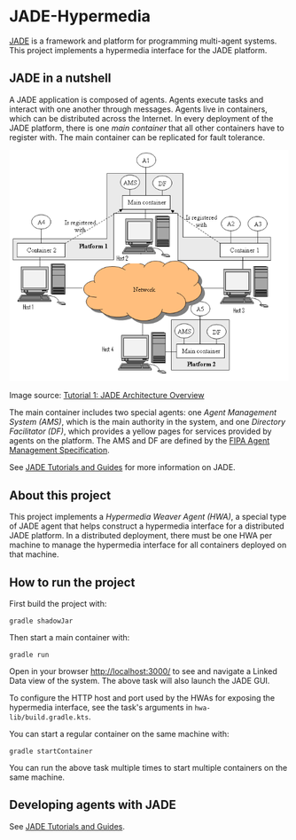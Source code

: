 # JADE-Hypermedia

[JADE](http://jade.tilab.com/) is a framework and platform for programming multi-agent systems. This
project implements a hypermedia interface for the JADE platform.

## JADE in a nutshell

A JADE application is composed of agents. Agents execute tasks and interact with one another through
messages. Agents live in containers, which can be distributed across the Internet. In every deployment
of the JADE platform, there is one *main container* that all other containers have to register with.
The main container can be replicated for fault tolerance.

![JADE Architecture Overview](hypermedia-weaver-agent/src/main/resources/jade-architecture.png)

Image source: [Tutorial 1: JADE Architecture Overview](https://jade.tilab.com/documentation/tutorials-guides/jade-administration-tutorial/architecture-overview/)

The main container includes two special agents: one *Agent Management System (AMS)*, which is the main
authority in the system, and one *Directory Facilitator (DF)*, which provides a yellow pages for services
provided by agents on the platform. The AMS and DF are defined by the [FIPA Agent Management
Specification](http://fipa.org/specs/fipa00023/SC00023K.html).

See [JADE Tutorials and Guides](https://jade.tilab.com/documentation/tutorials-guides/) for more
information on JADE.

## About this project

This project implements a *Hypermedia Weaver Agent (HWA)*, a special type of JADE agent that helps
construct a hypermedia interface for a distributed JADE platform. In a distributed deployment, there
must be one HWA per machine to manage the hypermedia interface for all containers deployed on that
machine.

## How to run the project

First build the project with:
```shell
gradle shadowJar
```

Then start a main container with:
```shell
gradle run
```

Open in your browser [http://localhost:3000/](http://localhost:3000/) to see and navigate a Linked Data
view of the system. The above task will also launch the JADE GUI.

To configure the HTTP host and port used by the HWAs for exposing the hypermedia interface, see the
task's arguments in `hwa-lib/build.gradle.kts`.

You can start a regular container on the same machine with:
```shell
gradle startContainer
```

You can run the above task multiple times to start multiple containers on the same machine.

## Developing agents with JADE

See [JADE Tutorials and Guides](https://jade.tilab.com/documentation/tutorials-guides/).
